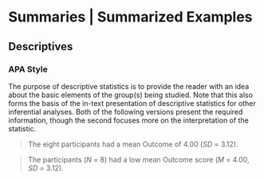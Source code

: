 # Summaries | Summarized Examples

## Descriptives

### APA Style

The purpose of descriptive statistics is to provide the reader with an idea about the basic elements of the group(s) being studied. Note that this also forms the basis of the in-text presentation of descriptive statistics for other inferential analyses. Both of the following versions present the required information, though the second focuses more on the interpretation of the statistic.

> The eight participants had a mean Outcome of 4.00 (*SD* = 3.12).

> The participants (*N* = 8) had a low mean Outcome score (*M* = 4.00, *SD* = 3.12).
